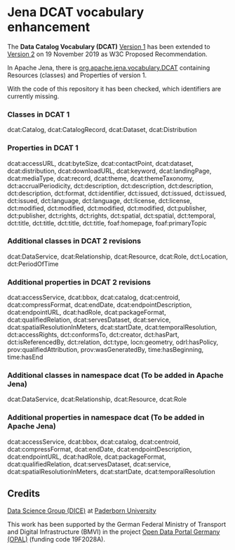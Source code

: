 # Jena DCAT vocabulary enhancement

The **Data Catalog Vocabulary (DCAT)**
[Version 1](https://www.w3.org/TR/2014/REC-vocab-dcat-20140116/)
has been extended to
[Version 2](https://www.w3.org/TR/2019/PR-vocab-dcat-2-20191119/)
on 19 November 2019 as W3C Proposed Recommendation.

In Apache Jena, there is
[org.apache.jena.vocabulary.DCAT](https://github.com/apache/jena/blob/d11b5c8ea739068abd1ab53fc1360e536d6ea471/jena-core/src/main/java/org/apache/jena/vocabulary/DCAT.java)
containing Resources (classes) and Properties of version 1.

With the code of this repository it has been checked, which identifiers are currently missing.

### Classes in DCAT 1

dcat:Catalog, dcat:CatalogRecord, dcat:Dataset, dcat:Distribution

### Properties in DCAT 1

dcat:accessURL, dcat:byteSize, dcat:contactPoint, dcat:dataset, dcat:distribution, dcat:downloadURL, dcat:keyword, dcat:landingPage, dcat:mediaType, dcat:record, dcat:theme, dcat:themeTaxonomy, dct:accrualPeriodicity, dct:description, dct:description, dct:description, dct:description, dct:format, dct:identifier, dct:issued, dct:issued, dct:issued, dct:issued, dct:language, dct:language, dct:license, dct:license, dct:modified, dct:modified, dct:modified, dct:modified, dct:publisher, dct:publisher, dct:rights, dct:rights, dct:spatial, dct:spatial, dct:temporal, dct:title, dct:title, dct:title, dct:title, foaf:homepage, foaf:primaryTopic

### Additional classes in DCAT 2 revisions

dcat:DataService, dcat:Relationship, dcat:Resource, dcat:Role, dct:Location, dct:PeriodOfTime

### Additional properties in DCAT 2 revisions

dcat:accessService, dcat:bbox, dcat:catalog, dcat:centroid, dcat:compressFormat, dcat:endDate, dcat:endpointDescription, dcat:endpointURL, dcat:hadRole, dcat:packageFormat, dcat:qualifiedRelation, dcat:servesDataset, dcat:service, dcat:spatialResolutionInMeters, dcat:startDate, dcat:temporalResolution, dct:accessRights, dct:conformsTo, dct:creator, dct:hasPart, dct:isReferencedBy, dct:relation, dct:type, locn:geometry, odrl:hasPolicy, prov:qualifiedAttribution, prov:wasGeneratedBy, time:hasBeginning, time:hasEnd

### Additional classes in namespace dcat (To be added in Apache Jena)

dcat:DataService, dcat:Relationship, dcat:Resource, dcat:Role

### Additional properties in namespace dcat (To be added in Apache Jena)

dcat:accessService, dcat:bbox, dcat:catalog, dcat:centroid, dcat:compressFormat, dcat:endDate, dcat:endpointDescription, dcat:endpointURL, dcat:hadRole, dcat:packageFormat, dcat:qualifiedRelation, dcat:servesDataset, dcat:service, dcat:spatialResolutionInMeters, dcat:startDate, dcat:temporalResolution

## Credits

[Data Science Group (DICE)](https://dice-research.org/) at [Paderborn University](https://www.uni-paderborn.de/)

This work has been supported by the German Federal Ministry of Transport and Digital Infrastructure (BMVI) in the project [Open Data Portal Germany (OPAL)](http://projekt-opal.de/) (funding code 19F2028A).
